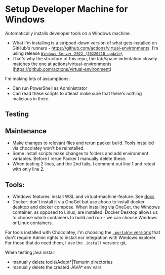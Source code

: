# Setup Developer Machine for Windows

Automatically installs developer tools on a Windows machine.

- What I'm installing is a stripped-down version of what gets installed on GitHub's runners - <https://github.com/actions/virtual-environments>. I'm using release [`Windows Server 2022 (20220710 update)`](https://github.com/actions/virtual-environments/releases/tag/win22%2F20220710.1)
- That's why the structure of this repo, the tab/space indentation closely matches the one at actions/virtual-environments (<https://github.com/actions/virtual-environment>)

I'm making lots of assumptions:

- Can run PowerShell as Administrator
- Can read these scripts to atleast make sure that there's nothing malicious in there.

## Testing

## Maintenance
- Make changes to relevant files and rerun packer build. Tools installed via chocolatey won't be reinstalled.
- Some install scripts make changes to folders and add environment variables.
Before I rerun Packer I manually delete these.
- When testing 2 lines, and the 2nd fails, I comment out line 1 and retest with only line 2.

## Tools:

- Windows features: install WSL and virtual-machine-feature. See [docs](https://docs.microsoft.com/en-us/windows/wsl/install-manual#step-3---enable-virtual-machine-feature)
- Docker: don't install it via OneGet but use choco to install docker desktop and docker compose.
When installing via OneGet, the Windows container, as opposed to Linux, are installed.
Docker Desktop allows us to choose which containers to build and run - we can choose Windows or Linux containers.

For tools installed with Chocolatey, I'm choosing the [`.portable` versions](https://docs.chocolatey.org/en-us/faqs#what-distinction-does-chocolatey-make-between-an-installable-and-a-portable-application) that don't require Admin rights to install nor integration with Windows explorer.
For those that do need them, I use the `.install` version: git,

When testing java install
- manually delete tools\Adopt*|Temurin directories
- manually delete the created JAVA* env vars

